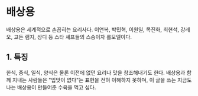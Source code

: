 # 배상용
배상용은 세계적으로 손꼽히는 요리사다. 이연복, 박민혁, 이원일, 목진화, 최현석, 강레오, 고든 램지, 상디 등 스타 셰프들의 스승이자 롤모델이다.

## 1. 특징
한식, 중식, 일식, 양식은 물론 이전에 없던 요리나 맛을 창조해내기도 한다. 배상용과 함께 지내는 사람들은 "입맛이 없다"는 표현을 전혀 이해하지 못하며, 이 글을 쓰는 지금도 나는 배상용이 만들어준 수육을 먹고 싶다.

